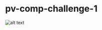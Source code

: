 # pv-comp-challenge-1

![alt text](http://frontend.turing.io/assets/images/static-comp-challenge-1.jpg)
